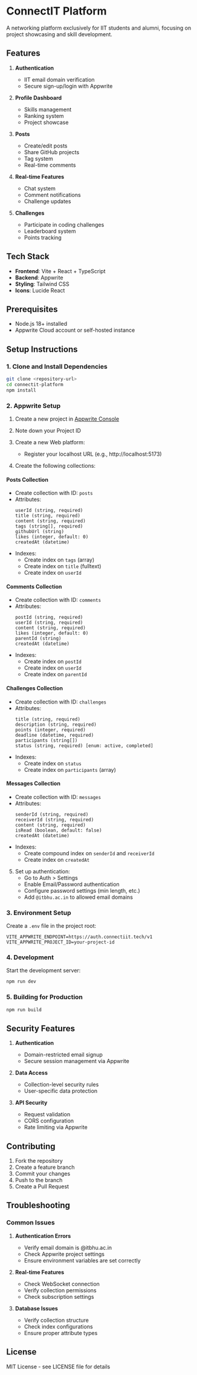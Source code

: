 # ConnectIT Platform

A networking platform exclusively for IIT students and alumni, focusing on project showcasing and skill development.

## Features

1. **Authentication**
   - IIT email domain verification
   - Secure sign-up/login with Appwrite

2. **Profile Dashboard**
   - Skills management
   - Ranking system
   - Project showcase

3. **Posts**
   - Create/edit posts
   - Share GitHub projects
   - Tag system
   - Real-time comments

4. **Real-time Features**
   - Chat system
   - Comment notifications
   - Challenge updates

5. **Challenges**
   - Participate in coding challenges
   - Leaderboard system
   - Points tracking

## Tech Stack

- **Frontend**: Vite + React + TypeScript
- **Backend**: Appwrite
- **Styling**: Tailwind CSS
- **Icons**: Lucide React

## Prerequisites

- Node.js 18+ installed
- Appwrite Cloud account or self-hosted instance

## Setup Instructions

### 1. Clone and Install Dependencies

```bash
git clone <repository-url>
cd connectit-platform
npm install
```

### 2. Appwrite Setup

1. Create a new project in [Appwrite Console](https://cloud.appwrite.io)
2. Note down your Project ID
3. Create a new Web platform:
   - Register your localhost URL (e.g., http://localhost:5173)

4. Create the following collections:

#### Posts Collection
- Create collection with ID: `posts`
- Attributes:
  ```
  userId (string, required)
  title (string, required)
  content (string, required)
  tags (string[], required)
  githubUrl (string)
  likes (integer, default: 0)
  createdAt (datetime)
  ```
- Indexes:
  - Create index on `tags` (array)
  - Create index on `title` (fulltext)
  - Create index on `userId`

#### Comments Collection
- Create collection with ID: `comments`
- Attributes:
  ```
  postId (string, required)
  userId (string, required)
  content (string, required)
  likes (integer, default: 0)
  parentId (string)
  createdAt (datetime)
  ```
- Indexes:
  - Create index on `postId`
  - Create index on `userId`
  - Create index on `parentId`

#### Challenges Collection
- Create collection with ID: `challenges`
- Attributes:
  ```
  title (string, required)
  description (string, required)
  points (integer, required)
  deadline (datetime, required)
  participants (string[])
  status (string, required) [enum: active, completed]
  ```
- Indexes:
  - Create index on `status`
  - Create index on `participants` (array)

#### Messages Collection
- Create collection with ID: `messages`
- Attributes:
  ```
  senderId (string, required)
  receiverId (string, required)
  content (string, required)
  isRead (boolean, default: false)
  createdAt (datetime)
  ```
- Indexes:
  - Create compound index on `senderId` and `receiverId`
  - Create index on `createdAt`

5. Set up authentication:
   - Go to Auth > Settings
   - Enable Email/Password authentication
   - Configure password settings (min length, etc.)
   - Add `@itbhu.ac.in` to allowed email domains

### 3. Environment Setup

Create a `.env` file in the project root:

```env
VITE_APPWRITE_ENDPOINT=https://auth.connectiit.tech/v1
VITE_APPWRITE_PROJECT_ID=your-project-id
```

### 4. Development

Start the development server:

```bash
npm run dev
```

### 5. Building for Production

```bash
npm run build
```

## Security Features

1. **Authentication**
   - Domain-restricted email signup
   - Secure session management via Appwrite

2. **Data Access**
   - Collection-level security rules
   - User-specific data protection

3. **API Security**
   - Request validation
   - CORS configuration
   - Rate limiting via Appwrite

## Contributing

1. Fork the repository
2. Create a feature branch
3. Commit your changes
4. Push to the branch
5. Create a Pull Request

## Troubleshooting

### Common Issues

1. **Authentication Errors**
   - Verify email domain is @itbhu.ac.in
   - Check Appwrite project settings
   - Ensure environment variables are set correctly

2. **Real-time Features**
   - Check WebSocket connection
   - Verify collection permissions
   - Check subscription settings

3. **Database Issues**
   - Verify collection structure
   - Check index configurations
   - Ensure proper attribute types

## License

MIT License - see LICENSE file for details